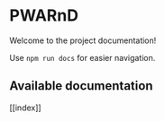 # PWARnD

Welcome to the project documentation!

Use `npm run docs` for easier navigation.

## Available documentation

[[index]]
